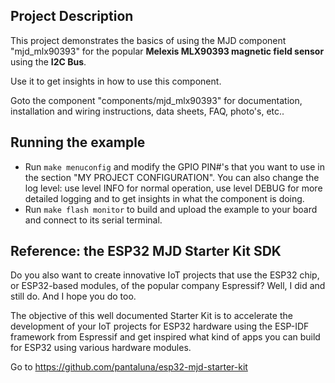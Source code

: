## Project Description
This project demonstrates the basics of using the MJD component "mjd_mlx90393" for the popular **Melexis MLX90393 magnetic field sensor** using the **I2C Bus**.

Use it to get insights in how to use this component.

Goto the component "components/mjd_mlx90393" for documentation, installation and wiring instructions, data sheets, FAQ, photo's, etc..



## Running the example
- Run `make menuconfig` and modify the GPIO PIN#'s that you want to use in the section "MY PROJECT CONFIGURATION". You can also change the log level: use level INFO for normal operation, use level DEBUG for more detailed logging and to get insights in what the component is doing.
- Run `make flash monitor` to build and upload the example to your board and connect to its serial terminal.



## Reference: the ESP32 MJD Starter Kit SDK

Do you also want to create innovative IoT projects that use the ESP32 chip, or ESP32-based modules, of the popular company Espressif? Well, I did and still do. And I hope you do too.

The objective of this well documented Starter Kit is to accelerate the development of your IoT projects for ESP32 hardware using the ESP-IDF framework from Espressif and get inspired what kind of apps you can build for ESP32 using various hardware modules.

Go to https://github.com/pantaluna/esp32-mjd-starter-kit

